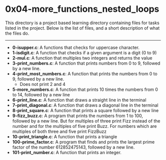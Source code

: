 # 0x04-more_functions_nested_loops
This directory is a project based learning directory containing files for tasks listed in the project.
Below is the list of files, and a short description of what the files do.

---

- **0-isupper.c**: A functions that checks for uppercase character.
- **1-isdigit.c**: A function that checks if a given argument is a digit (0 to 9)
- **2-mul.c**: A function that multiples two integers and returns the value
- **3-print_numbers.c**: A function that prints numbers from 0 to 9, followed by a new line.
- **4-print_most_numbers.c**: A function that prints the numbers from 0 to 9, followed by a new line.
	- Does not print 2 and 4
- **5-more_numbers.c**: A function that prints 10 times the numbers from 0 to 14, followed by a new line
- **6-print_line.c**: A function that draws a straight line in the terminal
- **7-print_diagonal.c**: A function that draws a diagonal line in the terminal
- **8-print_square.c**: A function that prints a square followed by a new line
- **9-fizz_buzz.c**: A program that prints the numbers from 1 to 100, followed by a new line. But for multiples of three print Fizz instead of the number and for the multiples of five print Buzz. For numbers which are multiples of both three and five print FizzBuzz
- **10-print_triangle.c**: A function that prints a triangle
- **100-prime_factor.c**: A program that finds and prints the largest prime factor of the number 612852475143, followed by a new line.
- **101-print_number.c**: A function that prints an integer.

